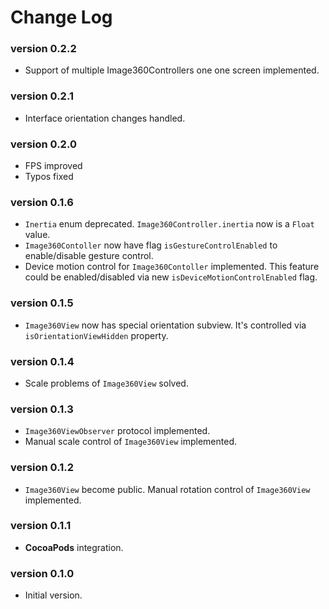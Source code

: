 # Change Log

### version 0.2.2
 - Support of multiple Image360Controllers one one screen implemented.

### version 0.2.1
 - Interface orientation changes handled.

### version 0.2.0
 - FPS improved
 - Typos fixed

### version 0.1.6
 - `Inertia` enum deprecated. `Image360Controller.inertia` now is a `Float` value.
 - `Image360Contoller` now have flag `isGestureControlEnabled` to enable/disable gesture control.
 - Device motion control for `Image360Contoller` implemented. This feature could be enabled/disabled via new `isDeviceMotionControlEnabled` flag.

### version 0.1.5
 - `Image360View` now has special orientation subview. It's controlled via `isOrientationViewHidden` property.

### version 0.1.4
 - Scale problems of `Image360View` solved.

### version 0.1.3
 - `Image360ViewObserver` protocol implemented.
 - Manual scale control of `Image360View` implemented.

### version 0.1.2
 - `Image360View` become public. Manual rotation control of `Image360View` implemented.

### version 0.1.1
 - **CocoaPods** integration.

### version 0.1.0
 - Initial version.
